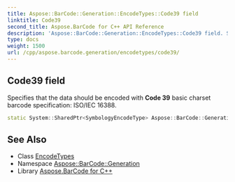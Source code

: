 ```yaml
---
title: Aspose::BarCode::Generation::EncodeTypes::Code39 field
linktitle: Code39
second_title: Aspose.BarCode for C++ API Reference
description: 'Aspose::BarCode::Generation::EncodeTypes::Code39 field. Specifies that the data should be encoded with Code 39 basic charset barcode specification: ISO/IEC 16388 in C++.'
type: docs
weight: 1500
url: /cpp/aspose.barcode.generation/encodetypes/code39/
---
```

## Code39 field


Specifies that the data should be encoded with **Code 39** basic charset barcode specification: ISO/IEC 16388.

```cpp
static System::SharedPtr<SymbologyEncodeType> Aspose::BarCode::Generation::EncodeTypes::Code39
```

## See Also

* Class [EncodeTypes](../)
* Namespace [Aspose::BarCode::Generation](../../)
* Library [Aspose.BarCode for C++](../../../)
